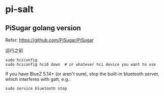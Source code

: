 # pi-salt
## PiSugar golang version
Refer: https://github.com/PiSugar/PiSugar

运行之前

    sudo hciconfig
    sudo hciconfig hci0 down  # or whatever hci device you want to use

If you have BlueZ 5.14+ (or aren't sure), stop the built-in
bluetooth server, which interferes with gatt, e.g.:

    sudo service bluetooth stop

